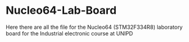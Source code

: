 # Nucleo64-Lab-Board
Here there are all the file for the Nucleo64 (STM32F334R8) laboratory board for the Industrial electronic course at UNIPD
